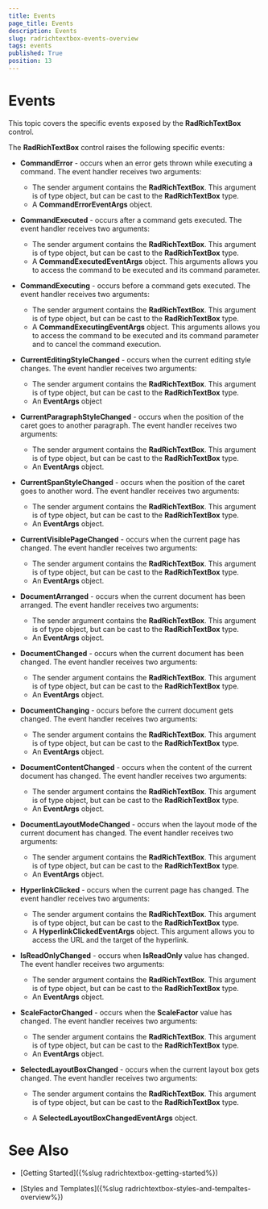 ```yaml
---
title: Events
page_title: Events
description: Events
slug: radrichtextbox-events-overview
tags: events
published: True
position: 13
---
```


# Events



This topic covers the specific events exposed by the __RadRichTextBox__ control.
        

The __RadRichTextBox__ control raises the following specific events:
        

* __CommandError__ - occurs when an error gets thrown while executing a command. The event handler receives two arguments:
    * The sender argument contains the __RadRichTextBox__. This argument is of type object, but can be cast to the __RadRichTextBox__ type.
    * A __CommandErrorEventArgs__ object.
              

* __CommandExecuted__ - occurs after a command gets executed. The event handler receives two arguments:
    * The sender argument contains the __RadRichTextBox__. This argument is of type object, but can be cast to the __RadRichTextBox__ type.
    * A __CommandExecutedEventArgs__ object. This arguments allows you to access the command to be executed and its command parameter.
    
* __CommandExecuting__ - occurs before a command gets executed. The event handler receives two arguments:
    * The sender argument contains the __RadRichTextBox__. This argument is of type object, but can be cast to the __RadRichTextBox__ type.
    * A __CommandExecutingEventArgs__ object. This arguments allows you to access the command to be executed and its command parameter and to cancel the command execution.

* __CurrentEditingStyleChanged__ - occurs when the current editing style changes. The event handler receives two arguments:
    * The sender argument contains the __RadRichTextBox__. This argument is of type object, but can be cast to the __RadRichTextBox__ type.
    * An __EventArgs__ object

* __CurrentParagraphStyleChanged__ - occurs when the position of the caret goes to another paragraph. The event handler receives two arguments:
    * The sender argument contains the __RadRichTextBox__. This argument is of type object, but can be cast to the __RadRichTextBox__ type.
    * An __EventArgs__ object.
              

* __CurrentSpanStyleChanged__ - occurs when the position of the caret goes to another word. The event handler receives two arguments:
    * The sender argument contains the __RadRichTextBox__. This argument is of type object, but can be cast to the __RadRichTextBox__ type.
    * An __EventArgs__ object.

* __CurrentVisiblePageChanged__ - occurs when the current page has changed. The event handler receives two arguments:
    * The sender argument contains the __RadRichTextBox__. This argument is of type object, but can be cast to the __RadRichTextBox__ type.
    * An __EventArgs__ object.
              

* __DocumentArranged__ - occurs when the current document has been arranged. The event handler receives two arguments:
    * The sender argument contains the __RadRichTextBox__. This argument is of type object, but can be cast to the __RadRichTextBox__ type.
    * An __EventArgs__ object.

* __DocumentChanged__ - occurs when the current document has been changed. The event handler receives two arguments:
    * The sender argument contains the __RadRichTextBox__. This argument is of type object, but can be cast to the __RadRichTextBox__ type.
    * An __EventArgs__ object.
       
* __DocumentChanging__ - occurs before the current document gets changed. The event handler receives two arguments:
    * The sender argument contains the __RadRichTextBox__. This argument is of type object, but can be cast to the __RadRichTextBox__ type.
    * An __EventArgs__ object.
              

* __DocumentContentChanged__ - occurs when the content of the current document has changed. The event handler receives two arguments:
    * The sender argument contains the __RadRichTextBox__. This argument is of type object, but can be cast to the __RadRichTextBox__ type.
    * An __EventArgs__ object.

* __DocumentLayoutModeChanged__ - occurs when the layout mode of the current document has changed. The event handler receives two arguments:
    * The sender argument contains the __RadRichTextBox__. This argument is of type object, but can be cast to the __RadRichTextBox__ type.
    * An __EventArgs__ object.

* __HyperlinkClicked__ - occurs when the current page has changed. The event handler receives two arguments:
    * The sender argument contains the __RadRichTextBox__. This argument is of type object, but can be cast to the __RadRichTextBox__ type.
    * A __HyperlinkClickedEventArgs__ object. This argument allows you to access the URL and the target of the hyperlink.

* __IsReadOnlyChanged__ - occurs when __IsReadOnly__ value has changed. The event handler receives two arguments:
     * The sender argument contains the __RadRichTextBox__. This argument is of type object, but can be cast to the __RadRichTextBox__ type.
     * An __EventArgs__ object.
              

* __ScaleFactorChanged__ - occurs when the __ScaleFactor__ value has changed. The event handler receives two arguments:
    * The sender argument contains the __RadRichTextBox__. This argument is of type object, but can be cast to the __RadRichTextBox__ type.
    * An __EventArgs__ object.

* __SelectedLayoutBoxChanged__ - occurs when the current layout box gets changed. The event handler receives two arguments:
    * The sender argument contains the __RadRichTextBox__. This argument is of type object, but can be cast to the __RadRichTextBox__ type.

    * A __SelectedLayoutBoxChangedEventArgs__ object.

# See Also

 * [Getting Started]({%slug radrichtextbox-getting-started%})

 * [Styles and Templates]({%slug radrichtextbox-styles-and-tempaltes-overview%})
